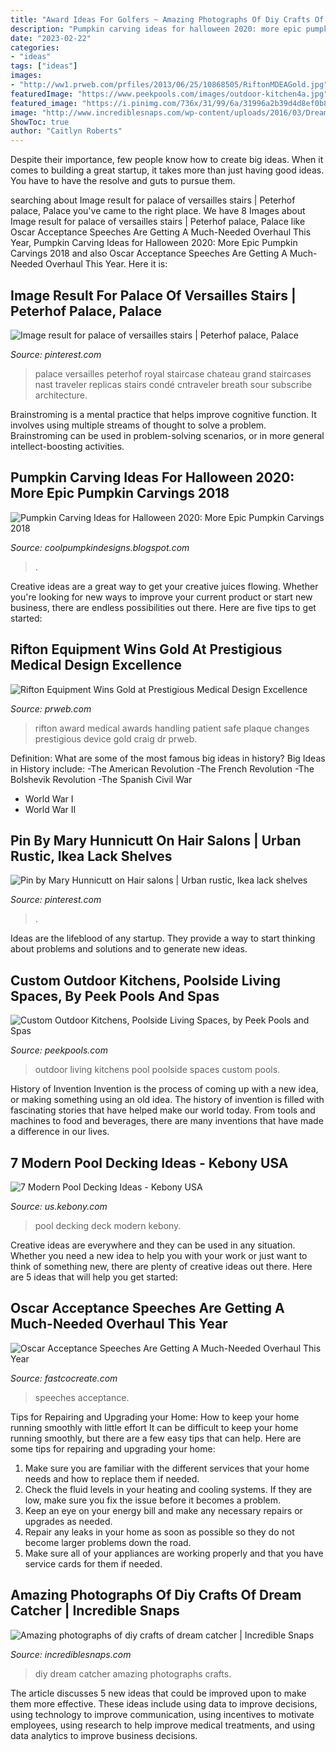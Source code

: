 ```yaml
---
title: "Award Ideas For Golfers ~ Amazing Photographs Of Diy Crafts Of Dream Catcher"
description: "Pumpkin carving ideas for halloween 2020: more epic pumpkin carvings 2018"
date: "2023-02-22"
categories:
- "ideas"
tags: ["ideas"]
images:
- "http://ww1.prweb.com/prfiles/2013/06/25/10868505/RiftonMDEAGold.jpg"
featuredImage: "https://www.peekpools.com/images/outdoor-kitchen4a.jpg"
featured_image: "https://i.pinimg.com/736x/31/99/6a/31996a2b39d4d8ef0b8d05120de535f3.jpg"
image: "http://www.incrediblesnaps.com/wp-content/uploads/2016/03/Dreamcatcher-DIY-6-600x8991.jpg"
ShowToc: true
author: "Caitlyn Roberts"
---
```



Despite their importance, few people know how to create big ideas. When it comes to building a great startup, it takes more than just having good ideas. You have to have the resolve and guts to pursue them.

	

		
searching about Image result for palace of versailles stairs | Peterhof palace, Palace you've came to the right place. We have 8 Images about Image result for palace of versailles stairs | Peterhof palace, Palace like Oscar Acceptance Speeches Are Getting A Much-Needed Overhaul This Year, Pumpkin Carving Ideas for Halloween 2020: More Epic Pumpkin Carvings 2018 and also Oscar Acceptance Speeches Are Getting A Much-Needed Overhaul This Year. Here it is:
		
    
## Image Result For Palace Of Versailles Stairs | Peterhof Palace, Palace

<img loading=lazy src="https://i.pinimg.com/736x/31/99/6a/31996a2b39d4d8ef0b8d05120de535f3.jpg" onerror="this.onerror=null;this.src='https://tse3.mm.bing.net/th?id=OIP.8J4opqUwRriUZG0E1uPXtgHaLR&amp;pid=15.1';" alt="Image result for palace of versailles stairs | Peterhof palace, Palace">

_Source: pinterest.com_

>palace versailles peterhof royal staircase chateau grand staircases nast traveler replicas stairs condé cntraveler breath sour subscribe architecture. 

	

Brainstroming is a mental practice that helps improve cognitive function. It involves using multiple streams of thought to solve a problem. Brainstroming can be used in problem-solving scenarios, or in more general intellect-boosting activities.

    
## Pumpkin Carving Ideas For Halloween 2020: More Epic Pumpkin Carvings 2018

<img loading=lazy src="https://3.bp.blogspot.com/-fp7n0VkqXzw/Ulx_cgs3ilI/AAAAAAAAIsY/sascJitkcmg/s640/2bfe9b37b457d20699e384ac543388b0.jpg" onerror="this.onerror=null;this.src='https://tse3.mm.bing.net/th?id=OIP.k_TTddgulpTZeK7t4IE9SwAAAA&amp;pid=15.1';" alt="Pumpkin Carving Ideas for Halloween 2020: More Epic Pumpkin Carvings 2018">

_Source: coolpumpkindesigns.blogspot.com_

>. 

	

Creative ideas are a great way to get your creative juices flowing. Whether you're looking for new ways to improve your current product or start new business, there are endless possibilities out there. Here are five tips to get started:

    
## Rifton Equipment Wins Gold At Prestigious Medical Design Excellence

<img loading=lazy src="http://ww1.prweb.com/prfiles/2013/06/25/10868505/RiftonMDEAGold.jpg" onerror="this.onerror=null;this.src='https://tse4.mm.bing.net/th?id=OIP.5syptxQO6vZCHUt00FmelwHaGk&amp;pid=15.1';" alt="Rifton Equipment Wins Gold at Prestigious Medical Design Excellence">

_Source: prweb.com_

>rifton award medical awards handling patient safe plaque changes prestigious device gold craig dr prweb. 

	

Definition: What are some of the most famous big ideas in history?
Big Ideas in History include: 
-The American Revolution 
-The French Revolution 
-The Bolshevik Revolution 
-The Spanish Civil War 
- World War I 
- World War II

    
## Pin By Mary Hunnicutt On Hair Salons | Urban Rustic, Ikea Lack Shelves

<img loading=lazy src="https://i.pinimg.com/736x/be/bc/7e/bebc7e61176f16b437e33642bee641e9.jpg" onerror="this.onerror=null;this.src='https://tse1.mm.bing.net/th?id=OIP.wpr8rOWsif2ths4idlh_ewHaNK&amp;pid=15.1';" alt="Pin by Mary Hunnicutt on Hair salons | Urban rustic, Ikea lack shelves">

_Source: pinterest.com_

>. 

	

Ideas are the lifeblood of any startup. They provide a way to start thinking about problems and solutions and to generate new ideas.

    
## Custom Outdoor Kitchens, Poolside Living Spaces, By Peek Pools And Spas

<img loading=lazy src="https://www.peekpools.com/images/outdoor-kitchen4a.jpg" onerror="this.onerror=null;this.src='https://tse3.mm.bing.net/th?id=OIP.pczOJ0kGIcaw1EqDqtz9hQHaD_&amp;pid=15.1';" alt="Custom Outdoor Kitchens, Poolside Living Spaces, by Peek Pools and Spas">

_Source: peekpools.com_

>outdoor living kitchens pool poolside spaces custom pools. 

	

History of Invention
Invention is the process of coming up with a new idea, or making something using an old idea. The history of invention is filled with fascinating stories that have helped make our world today. From tools and machines to food and beverages, there are many inventions that have made a difference in our lives.

    
## 7 Modern Pool Decking Ideas - Kebony USA

<img loading=lazy src="https://us.kebony.com/wp-content/uploads/2020/02/zilker1-scaled.jpg" onerror="this.onerror=null;this.src='https://tse1.mm.bing.net/th?id=OIP.PfB-a3r9ja7EZ9_JPl-BZgHaEK&amp;pid=15.1';" alt="7 Modern Pool Decking Ideas - Kebony USA">

_Source: us.kebony.com_

>pool decking deck modern kebony. 

	

Creative ideas are everywhere and they can be used in any situation. Whether you need a new idea to help you with your work or just want to think of something new, there are plenty of creative ideas out there. Here are 5 ideas that will help you get started: 

    
## Oscar Acceptance Speeches Are Getting A Much-Needed Overhaul This Year

<img loading=lazy src="https://images.fastcompany.net/image/upload/w_1280,f_auto,q_auto,fl_lossy/fc/3057036-poster-p-1-oscar-acceptance-speeches.jpg" onerror="this.onerror=null;this.src='https://tse4.mm.bing.net/th?id=OIP.iUhLObgWgvFqam80hdkTjwHaEK&amp;pid=15.1';" alt="Oscar Acceptance Speeches Are Getting A Much-Needed Overhaul This Year">

_Source: fastcocreate.com_

>speeches acceptance. 

	

Tips for Repairing and Upgrading your Home: How to keep your home running smoothly with little effort
It can be difficult to keep your home running smoothly, but there are a few easy tips that can help. Here are some tips for repairing and upgrading your home:
1. Make sure you are familiar with the different services that your home needs and how to replace them if needed.
2. Check the fluid levels in your heating and cooling systems. If they are low, make sure you fix the issue before it becomes a problem.
3. Keep an eye on your energy bill and make any necessary repairs or upgrades as needed.
4. Repair any leaks in your home as soon as possible so they do not become larger problems down the road.
5. Make sure all of your appliances are working properly and that you have service cards for them if needed.

    
## Amazing Photographs Of Diy Crafts Of Dream Catcher | Incredible Snaps

<img loading=lazy src="http://www.incrediblesnaps.com/wp-content/uploads/2016/03/Dreamcatcher-DIY-6-600x8991.jpg" onerror="this.onerror=null;this.src='https://tse3.mm.bing.net/th?id=OIP.TqjXtdNHkfnXtHnZTLANdwHaLG&amp;pid=15.1';" alt="Amazing photographs of diy crafts of dream catcher | Incredible Snaps">

_Source: incrediblesnaps.com_

>diy dream catcher amazing photographs crafts. 

	

The article discusses 5 new ideas that could be improved upon to make them more effective. These ideas include using data to improve decisions, using technology to improve communication, using incentives to motivate employees, using research to help improve medical treatments, and using data analytics to improve business decisions.

